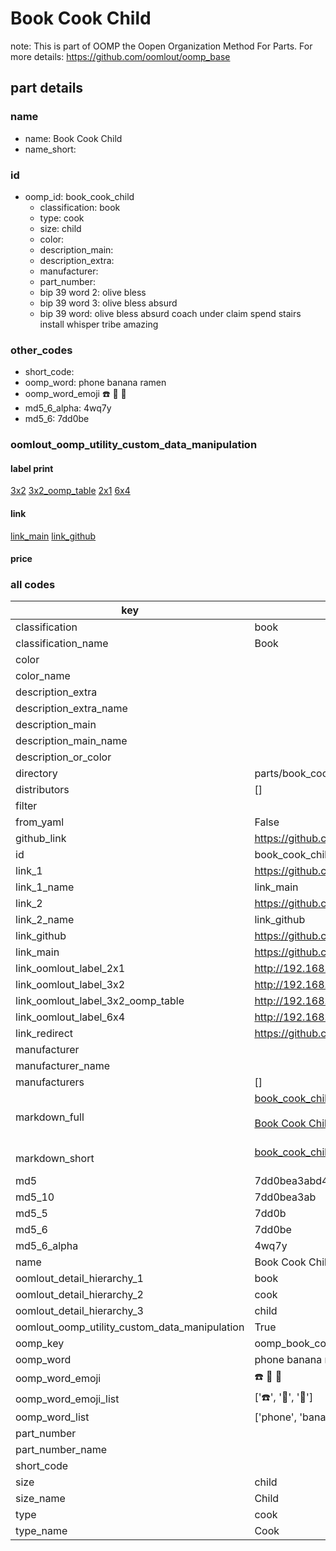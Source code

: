 # Book Cook Child  

note: This is part of OOMP the Oopen Organization Method For Parts. For more details: https://github.com/oomlout/oomp_base

##  part details
  







### name
* name: Book Cook Child
* name_short: 
### id
* oomp_id: book_cook_child
  * classification: book
  * type: cook
  * size: child
  * color: 
  * description_main: 
  * description_extra: 
  * manufacturer: 
  * part_number: 
  * bip 39 word 2: olive bless
  * bip 39 word 3: olive bless absurd
  * bip 39 word: olive bless absurd coach under claim spend stairs install whisper tribe amazing

### other_codes
* short_code: 
* oomp_word: phone banana ramen
* oomp_word_emoji :phone: :banana: :ramen:
* md5_6_alpha: 4wq7y
* md5_6: 7dd0be






### oomlout_oomp_utility_custom_data_manipulation
#### label print
[3x2](http://192.168.1.245:1112/?label=oomp%204wq7y)
[3x2_oomp_table](http://192.168.1.108:1112/?label=oomp%204wq7y)
[2x1](http://192.168.1.242:1112/?label=oomp%204wq7y)
[6x4](http://192.168.1.55:1112/?label=oomp%204wq7y)    

#### link

[link_main](https://github.com/oomlout/oomlout_oomp_version_1_messy/tree/main/parts/book_cook_child) [link_github](https://github.com/oomlout/oomlout_oomp_version_1_messy/tree/main/parts/book_cook_child)                             

#### price







### all codes 
| key | value |  
| --- | --- |  
| classification | book |  
| classification_name | Book |  
| color |  |  
| color_name |  |  
| description_extra |  |  
| description_extra_name |  |  
| description_main |  |  
| description_main_name |  |  
| description_or_color |   |  
| directory | parts/book_cook_child |  
| distributors | [] |  
| filter |  |  
| from_yaml | False |  
| github_link | https://github.com/oomlout/oomlout_oomp_part_src/tree/main/parts/book_cook_child |  
| id | book_cook_child |  
| link_1 | https://github.com/oomlout/oomlout_oomp_version_1_messy/tree/main/parts/book_cook_child |  
| link_1_name | link_main |  
| link_2 | https://github.com/oomlout/oomlout_oomp_version_1_messy/tree/main/parts/book_cook_child |  
| link_2_name | link_github |  
| link_github | https://github.com/oomlout/oomlout_oomp_version_1_messy/tree/main/parts/book_cook_child |  
| link_main | https://github.com/oomlout/oomlout_oomp_version_1_messy/tree/main/parts/book_cook_child |  
| link_oomlout_label_2x1 | http://192.168.1.242:1112/?label=oomp%204wq7y |  
| link_oomlout_label_3x2 | http://192.168.1.245:1112/?label=oomp%204wq7y |  
| link_oomlout_label_3x2_oomp_table | http://192.168.1.108:1112/?label=oomp%204wq7y |  
| link_oomlout_label_6x4 | http://192.168.1.55:1112/?label=oomp%204wq7y |  
| link_redirect | https://github.com/oomlout/oomlout_oomp_version_1_messy/tree/main/parts/book_cook_child |  
| manufacturer |  |  
| manufacturer_name |  |  
| manufacturers | [] |  
| markdown_full | [book_cook_child](none)<br>[](none)<br>[Book Cook Child](none)<br><br> |  
| markdown_short | [book_cook_child](none)<br><br> |  
| md5 | 7dd0bea3abd45a28a6f662ca0205ecd1 |  
| md5_10 | 7dd0bea3ab |  
| md5_5 | 7dd0b |  
| md5_6 | 7dd0be |  
| md5_6_alpha | 4wq7y |  
| name | Book Cook Child |  
| oomlout_detail_hierarchy_1 | book |  
| oomlout_detail_hierarchy_2 | cook |  
| oomlout_detail_hierarchy_3 | child |  
| oomlout_oomp_utility_custom_data_manipulation | True |  
| oomp_key | oomp_book_cook_child |  
| oomp_word | phone banana ramen |  
| oomp_word_emoji | :phone: :banana: :ramen: |  
| oomp_word_emoji_list | [':phone:', ':banana:', ':ramen:'] |  
| oomp_word_list | ['phone', 'banana', 'ramen'] |  
| part_number |  |  
| part_number_name |  |  
| short_code |  |  
| size | child |  
| size_name | Child |  
| type | cook |  
| type_name | Cook |  
